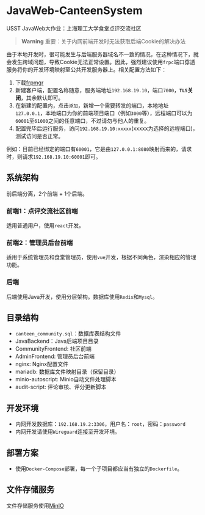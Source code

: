 # JavaWeb-CanteenSystem
USST JavaWeb大作业：上海理工大学食堂点评交流社区

> **Warning** 重要：关于内网前端开发时无法获取后端Cookie的解决办法

由于本地开发时，很可能发生与后端服务器域名不一致的情况，在这种情况下，就会发生跨域问题，导致Cookie无法正常设置。因此，强烈建议使用`frpc`端口穿透服务将你的开发环境映射至公共开发服务器上。相关配置方法如下：

1. 下载[frpmgr](https://github.com/koho/frpmgr/releases/tag/v1.15.1)
2. 新建客户端，配置名称随意，服务端地址`192.168.19.10`，端口`7000`，**`TLS`关闭**，其余默认即可。
3. 在新建的配置内，点击`添加`，新增一个需要转发的端口，本地地址`127.0.0.1`，本地端口为你的前端项目端口（例如`3000`等），远程端口可以为`60001`至`61000`之间的任意端口，不过请勿与他人的重复。
4. 配置完毕后运行服务，访问`192.168.19.10:xxxxx`(xxxxx为选择的远程端口)，测试访问是否正常。

例如：目前已经绑定的端口有`60001`，它是由`127.0.0.1:8080`映射而来的，请求时，则请求`192.168.19.10:60001`即可。


## 系统架构

前后端分离，2个前端 + 1个后端。

### 前端1：点评交流社区前端

适用普通用户，使用`react`开发。

### 前端2：管理员后台前端

适用于系统管理员和食堂管理员，使用`vue`开发，根据不同角色，渲染相应的管理功能。

### 后端

后端使用Java开发，使用分层架构。数据库使用`Redis`和`Mysql`。

## 目录结构

- `canteen_community.sql`：数据库表结构文件
- JavaBackend：Java后端项目目录
- CommunityFrontend: 社区前端
- AdminFrontend: 管理员后台前端
- nginx: Nginx配置文件
- mariadb: 数据库文件映射目录（保留目录）
- minio-autoscript: Minio自动文件处理脚本
- audit-script: 评论审核、评分更新脚本

## 开发环境

- 内网开发数据库：`192.168.19.2:3306`，用户名：`root`，密码：`password`
- 内网开发请使用`Wireguard`连接至开发环境。

## 部署方案

- 使用`Docker-Compose`部署，每一个子项目都应当有独立的`Dockerfile`。

## 文件存储服务

文件存储服务使用[MinIO](https://min.io/)
